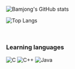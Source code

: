 <div align="left">

![Bamjong's GitHub stats](https://github-readme-stats.vercel.app/api?username=Bamjong&show_icons=true&theme=dark)


![Top Langs](https://github-readme-stats.vercel.app/api/top-langs/?username=Bamjong&layout=compact&theme=dark)

</div>


<br>

### Learning languages
![C](https://img.shields.io/badge/c-%2300599C.svg?style=for-the-badge&logo=c&logoColor=white)
![C++](https://img.shields.io/badge/c++-%2300599C.svg?style=for-the-badge&logo=c%2B%2B&logoColor=white)
![Java](https://img.shields.io/badge/java-%23ED8B00.svg?style=for-the-badge&logo=java&logoColor=white) 

